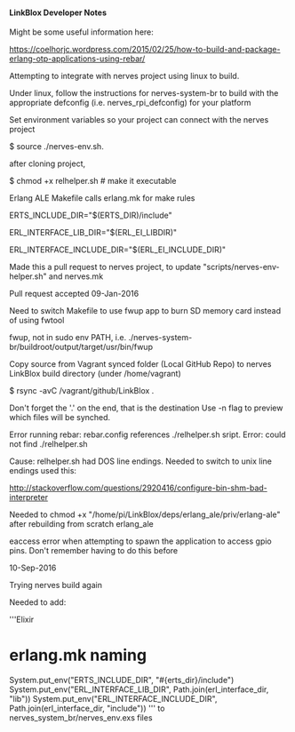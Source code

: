#### LinkBlox Developer Notes

Might be some useful information here:

https://coelhorjc.wordpress.com/2015/02/25/how-to-build-and-package-erlang-otp-applications-using-rebar/

Attempting to integrate with nerves project using linux to build.

Under linux, follow the instructions for nerves-system-br to build with the appropriate defconfig (i.e. nerves_rpi_defconfig) for your platform 

Set environment variables so your project can connect with the nerves project

$ source ./nerves-env.sh.

after cloning project, 

$ chmod +x relhelper.sh   # make it executable

Erlang ALE Makefile calls erlang.mk for make rules

ERTS_INCLUDE_DIR="$(ERTS_DIR)/include"

ERL_INTERFACE_LIB_DIR="$(ERL_EI_LIBDIR)"

ERL_INTERFACE_INCLUDE_DIR="$(ERL_EI_INCLUDE_DIR)"  

Made this a pull request to nerves project, to update "scripts/nerves-env-helper.sh" and nerves.mk

Pull request accepted 09-Jan-2016

Need to switch Makefile to use fwup app to burn SD memory card instead of using fwtool

fwup, not in sudo env PATH,  i.e. ./nerves-system-br/buildroot/output/target/usr/bin/fwup

Copy source from Vagrant synced folder (Local GitHub Repo) to nerves LinkBlox build directory (under /home/vagrant)

$ rsync -avC /vagrant/github/LinkBlox .

Don't forget the '.' on the end, that is the destination 
Use -n flag to preview which files will be synched.

Error running rebar:  rebar.config references ./relhelper.sh  sript.  Error: could not find ./relhelper.sh  

Cause: relhelper.sh had DOS line endings.  Needed to switch to unix line endings used this:

 http://stackoverflow.com/questions/2920416/configure-bin-shm-bad-interpreter

Needed to chmod +x "/home/pi/LinkBlox/deps/erlang_ale/priv/erlang-ale" after rebuilding from scratch erlang_ale

eaccess error when attempting to spawn the application to access gpio pins.  Don't remember having to do this before

10-Sep-2016

Trying nerves build again

Needed to add:

'''Elixir
# erlang.mk naming
System.put_env("ERTS_INCLUDE_DIR", "#{erts_dir}/include")
System.put_env("ERL_INTERFACE_LIB_DIR", Path.join(erl_interface_dir, "lib"))
System.put_env("ERL_INTERFACE_INCLUDE_DIR", Path.join(erl_interface_dir, "include"))
'''
to nerves_system_br/nerves_env.exs files


